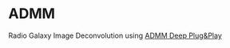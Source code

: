 # ADMM
Radio Galaxy Image Deconvolution using [ADMM Deep Plug&Play](https://arxiv.org/pdf/1911.00443.pdf)
